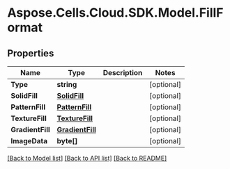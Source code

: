# Aspose.Cells.Cloud.SDK.Model.FillFormat
## Properties

Name | Type | Description | Notes
------------ | ------------- | ------------- | -------------
**Type** | **string** |  | [optional] 
**SolidFill** | [**SolidFill**](SolidFill.md) |  | [optional] 
**PatternFill** | [**PatternFill**](PatternFill.md) |  | [optional] 
**TextureFill** | [**TextureFill**](TextureFill.md) |  | [optional] 
**GradientFill** | [**GradientFill**](GradientFill.md) |  | [optional] 
**ImageData** | **byte[]** |  | [optional] 

[[Back to Model list]](../README.md#documentation-for-models) [[Back to API list]](../README.md#documentation-for-api-endpoints) [[Back to README]](../README.md)

